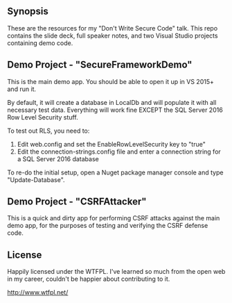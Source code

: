 ## Synopsis

These are the resources for my "Don't Write Secure Code" talk. This repo contains the slide deck, full speaker notes, and two Visual Studio projects containing demo code.

## Demo Project - "SecureFrameworkDemo"

This is the main demo app. You should be able to open it up in VS 2015+ and run it. 

By default, it will create a database in LocalDb and will populate it with all necessary test data. Everything will work fine EXCEPT the SQL Server 2016 Row Level Security stuff.

To test out RLS, you need to:

1) Edit web.config and set the EnableRowLevelSecurity key to "true"
2) Edit the connection-strings.config file and enter a connection string for a SQL Server 2016 database

To re-do the initial setup, open a Nuget package manager console and type "Update-Database".

## Demo Project - "CSRFAttacker"

This is a quick and dirty app for performing CSRF attacks against the main demo app, for the purposes of testing and verifying the CSRF defense code.

## License

Happily licensed under the WTFPL. I've learned so much from the open web in my career, couldn't be happier about contributing to it.

http://www.wtfpl.net/